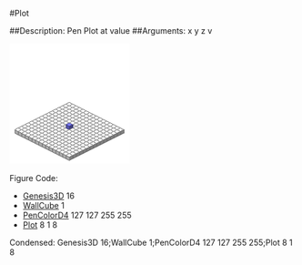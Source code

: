 #Plot

##Description: Pen Plot at <x> <y> <z> value
##Arguments: x y z v

![](Plot-Iso.png)

Figure Code:
- [Genesis3D](Genesis3D.md) 16
- [WallCube](WallCube.md) 1
- [PenColorD4](PenColorD4.md) 127 127 255 255
- [Plot](Plot.md) 8 1 8

Condensed: Genesis3D 16;WallCube 1;PenColorD4 127 127 255 255;Plot 8 1 8

